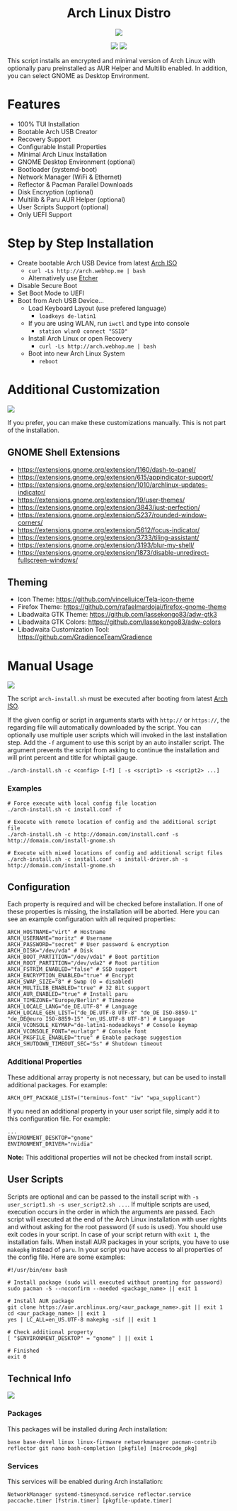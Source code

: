<h1 align="center">Arch Linux Distro</h1>

<div align="center">
  <p><img src="screenshots/arch-setup.png" /></p>
  <p>
    <img src="https://img.shields.io/badge/MAINTAINED-YES-green?style=for-the-badge">
    <img src="https://img.shields.io/badge/LICENSE-MIT-blue?style=for-the-badge">
  </p>
</div>

This script installs an encrypted and minimal version of Arch Linux with optionally paru preinstalled as AUR Helper and Multilib enabled. In addition, you can select GNOME as Desktop Environment.

# Features

- 100% TUI Installation
- Bootable Arch USB Creator
- Recovery Support
- Configurable Install Properties
- Minimal Arch Linux Installation
- GNOME Desktop Environment (optional)
- Bootloader (systemd-boot)
- Network Manager (WiFi & Ethernet)
- Reflector & Pacman Parallel Downloads
- Disk Encryption (optional)
- Multilib & Paru AUR Helper (optional)
- User Scripts Support (optional)
- Only UEFI Support

# Step by Step Installation

- Create bootable Arch USB Device from latest [Arch ISO](https://www.archlinux.de/download)
  - `curl -Ls http://arch.webhop.me | bash`
  - Alternatively use [Etcher](https://www.balena.io/etcher)
- Disable Secure Boot
- Set Boot Mode to UEFI
- Boot from Arch USB Device...
  - Load Keyboard Layout (use prefered language)
    - `loadkeys de-latin1`
  - If you are using WLAN, run `iwctl` and type into console
    - `station wlan0 connect "SSID"`
  - Install Arch Linux or open Recovery
    - `curl -Ls http://arch.webhop.me | bash`
  - Boot into new Arch Linux System
    - `reboot`

# Additional Customization

<p><img  src="screenshots/desktop.jpg" /></p>

If you prefer, you can make these customizations manually. This is not part of the installation.

## GNOME Shell Extensions

- https://extensions.gnome.org/extension/1160/dash-to-panel/
- https://extensions.gnome.org/extension/615/appindicator-support/
- https://extensions.gnome.org/extension/1010/archlinux-updates-indicator/
- https://extensions.gnome.org/extension/19/user-themes/
- https://extensions.gnome.org/extension/3843/just-perfection/
- https://extensions.gnome.org/extension/5237/rounded-window-corners/
- https://extensions.gnome.org/extension/5612/focus-indicator/
- https://extensions.gnome.org/extension/3733/tiling-assistant/
- https://extensions.gnome.org/extension/3193/blur-my-shell/
- https://extensions.gnome.org/extension/1873/disable-unredirect-fullscreen-windows/

## Theming

- Icon Theme: https://github.com/vinceliuice/Tela-icon-theme
- Firefox Theme: https://github.com/rafaelmardojai/firefox-gnome-theme
- Libadwaita GTK Theme: https://github.com/lassekongo83/adw-gtk3
- Libadwaita GTK Colors: https://github.com/lassekongo83/adw-colors
- Libadwaita Customization Tool: https://github.com/GradienceTeam/Gradience

# Manual Usage

<p><img  src="screenshots/arch-install.png" /></p>

The script `arch-install.sh` must be executed after booting from latest [Arch ISO](https://www.archlinux.de/download).

If the given config or script in arguments starts with `http://` or `https://`, the regarding file will automatically downloaded by the script. You can optionally use multiple user scripts which will invoked in the last installation step. Add the `-f` argument to use this script by an auto installer script. The argument prevents the script from asking to continue the installation and will print percent and title for whiptail gauge.

```
./arch-install.sh -c <config> [-f] [ -s <script1> -s <script2> ...]
```

### Examples

```
# Force execute with local config file location
./arch-install.sh -c install.conf -f

# Execute with remote location of config and the additional script file
./arch-install.sh -c http://domain.com/install.conf -s http://domain.com/install-gnome.sh

# Execute with mixed locations of config and additional script files
./arch-install.sh -c install.conf -s install-driver.sh -s http://domain.com/install-gnome.sh
```

## Configuration

Each property is required and will be checked before installation. If one of these properties is missing, the installation will be aborted. Here you can see an example configuration with all required properties:

```
ARCH_HOSTNAME="virt" # Hostname
ARCH_USERNAME="moritz" # Username
ARCH_PASSWORD="secret" # User password & encryption
ARCH_DISK="/dev/vda" # Disk
ARCH_BOOT_PARTITION="/dev/vda1" # Boot partition
ARCH_ROOT_PARTITION="/dev/vda2" # Root partition
ARCH_FSTRIM_ENABLED="false" # SSD support
ARCH_ENCRYPTION_ENABLED="true" # Encrypt
ARCH_SWAP_SIZE="8" # Swap (0 = disabled)
ARCH_MULTILIB_ENABLED="true" # 32 Bit support
ARCH_AUR_ENABLED="true" # Install paru
ARCH_TIMEZONE="Europe/Berlin" # Timezone
ARCH_LOCALE_LANG="de_DE.UTF-8" # Language
ARCH_LOCALE_GEN_LIST=("de_DE.UTF-8 UTF-8" "de_DE ISO-8859-1" "de_DE@euro ISO-8859-15" "en_US.UTF-8 UTF-8") # Language
ARCH_VCONSOLE_KEYMAP="de-latin1-nodeadkeys" # Console keymap
ARCH_VCONSOLE_FONT="eurlatgr" # Console font
ARCH_PKGFILE_ENABLED="true" # Enable package suggestion
ARCH_SHUTDOWN_TIMEOUT_SEC="5s" # Shutdown timeout
```

### Additional Properties

These additional array property is not necessary, but can be used to install additional packages. For example:

```
ARCH_OPT_PACKAGE_LIST=("terminus-font" "iw" "wpa_supplicant")
```

If you need an additional property in your user script file, simply add it to this configuration file. For example:

```
...
ENVIRONMENT_DESKTOP="gnome"
ENVIRONMENT_DRIVER="nvidia"
```

**Note:** This additional properties will not be checked from install script.

## User Scripts

Scripts are optional and can be passed to the install script with `-s user_script1.sh -s user_script2.sh ...`. If multiple scripts are used, execution occurs in the order in which the arguments are passed. Each script will executed at the end of the Arch Linux installation with user rights and without asking for the root password (if `sudo` is used). You should use exit codes in your script. In case of your script return with `exit 1`, the installation fails. When install AUR packages in your scripts, you have to use `makepkg` instead of `paru`. In your script you have access to all properties of the config file. Here are some examples:

```
#!/usr/bin/env bash

# Install package (sudo will executed without promting for password)
sudo pacman -S --noconfirm --needed <package_name> || exit 1

# Install AUR package
git clone https://aur.archlinux.org/<aur_package_name>.git || exit 1
cd <aur_package_name> || exit 1
yes | LC_ALL=en_US.UTF-8 makepkg -sif || exit 1

# Check additional property
[ "$ENVIRONMENT_DESKTOP" = "gnome" ] || exit 1

# Finished
exit 0
```

## Technical Info

<p><img src="screenshots/neofetch.png" /></p>

### Packages

This packages will be installed during Arch installation:

```
base base-devel linux linux-firmware networkmanager pacman-contrib reflector git nano bash-completion [pkgfile] [microcode_pkg]
```

### Services

This services will be enabled during Arch installation:

```
NetworkManager systemd-timesyncd.service reflector.service paccache.timer [fstrim.timer] [pkgfile-update.timer]
```
